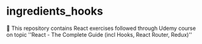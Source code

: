 # ingredients_hooks
📝 This repository contains React exercises followed through Udemy course on topic ''React - The Complete Guide (incl Hooks, React Router, Redux)''

